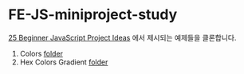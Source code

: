 # FE-JS-miniproject-study

[25 Beginner JavaScript Project Ideas](https://dev.to/codefoxx/25-beginner-javascript-project-ideas-3m9h) 에서 제시되는 예제들을 클론합니다.

1. Colors [folder](./1-Colors/)
2. Hex Colors Gradient [folder](./2-Hex_Colors_Gradeint)
